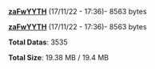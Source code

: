 [**zaFwYYTH**](/data/zaFwYYTH.txt) (17/11/22 - 17:36)- 8563 bytes

[**zaFwYYTH**](/data/zaFwYYTH.txt) (17/11/22 - 17:36)- 8563 bytes

**Total Datas**: 3535

**Total Size**: 19.38 MB / 19.4 MB